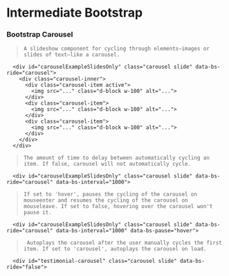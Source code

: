 # Intermediate Bootstrap

### Bootstrap Carousel
> `A slideshow component for cycling through elements—images or slides of text—like a carousel.`
```
  <div id="carouselExampleSlidesOnly" class="carousel slide" data-bs-ride="carousel">
    <div class="carousel-inner">
      <div class="carousel-item active">
        <img src="..." class="d-block w-100" alt="...">
      </div>
      <div class="carousel-item">
        <img src="..." class="d-block w-100" alt="...">
      </div>
      <div class="carousel-item">
        <img src="..." class="d-block w-100" alt="...">
      </div>
    </div>
  </div>
```

> `The amount of time to delay between automatically cycling an item. If false, carousel will not automatically cycle.`
```
  <div id="carouselExampleSlidesOnly" class="carousel slide" data-bs-ride="carousel" data-bs-interval="1000">
```

> `If set to 'hover', pauses the cycling of the carousel on mouseenter and resumes the cycling of the carousel on mouseleave. If set to false, hovering over the carousel won't pause it.`
```
  <div id="carouselExampleSlidesOnly" class="carousel slide" data-bs-ride="carousel" data-bs-interval="1000" data-bs-pause="hover">
```

> `	Autoplays the carousel after the user manually cycles the first item. If set to 'carousel', autoplays the carousel on load.`
```
  <div id="testimonial-carousel" class="carousel slide" data-bs-ride="false">
```



